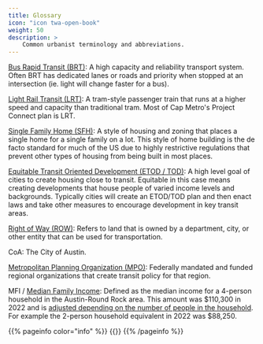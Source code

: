 ```yaml
---
title: Glossary
icon: "icon twa-open-book"
weight: 50
description: >
    Common urbanist terminology and abbreviations.
---
```


[Bus Rapid Transit (BRT)](https://en.wikipedia.org/wiki/Bus_rapid_transit): A high capacity and reliability transport system. Often BRT has dedicated lanes or roads and priority when stopped at an intersection (ie. light will change faster for a bus).

[Light Rail Transit (LRT)](https://en.wikipedia.org/wiki/Light_rail): A tram-style passenger train that runs at a higher speed and capacity than traditional tram. Most of Cap Metro's Project Connect plan is LRT.

[Single Family Home (SFH)](https://en.wikipedia.org/wiki/Single-family_detached_home): A style of housing and zoning that places a single home for a single family on a lot. This style of home building is the de facto standard for much of the US due to highly restrictive regulations that prevent other types of housing from being built in most places.

[Equitable Transit Oriented Development (ETOD / TOD)](https://en.wikipedia.org/wiki/Transit-oriented_development): A high level goal of cities to create housing close to transit. Equitable in this case means creating developments that house people of varied income levels and backgrounds. Typically cities will create an ETOD/TOD plan and then enact laws and take other measures to encourage development in key transit areas.

[Right of Way (ROW)](https://en.m.wikipedia.org/wiki/Right-of-way_(transportation)): Refers to land that is owned by a department, city, or other entity that can be used for transportation.

CoA: The City of Austin.

[Metropolitan Planning Organization (MPO)](https://en.wikipedia.org/wiki/Metropolitan_planning_organization): Federally mandated and funded regional organizations that create transit policy for that region.

MFI / [Median Family Income](https://data.austintexas.gov/stories/s/EOA-B-6-Median-Family-Income/r93e-edn2/): Defined as the median income for a 4-person household in the Austin-Round Rock area. This amount was $110,300 in 2022 and is [adjusted depending on the number of people in the household](https://www.austintexas.gov/sites/default/files/files/Housing_%26_Planning/MFI%20Chart%20Effective_2022.pdf). For example the 2-person household equivalent in 2022 was $88,250.

{{% pageinfo color="info" %}}
{{<contribute>}}
{{% /pageinfo %}}

<!-- Impervious ground cover: 

Setbacks:

LDC / Land Development code:  -->
